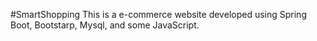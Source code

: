 #SmartShopping
This is a e-commerce website developed using Spring Boot, Bootstarp, Mysql, and some JavaScript.
